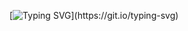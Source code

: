 

[![Typing SVG](https://readme-typing-svg.herokuapp.com?color=F74C4C&center=true&lines=Welcome+to+my+GitHub+profile!;I'm+Dadda+%26+tech;Always+learning+something+new!;Letsgoski;)](https://git.io/typing-svg)


